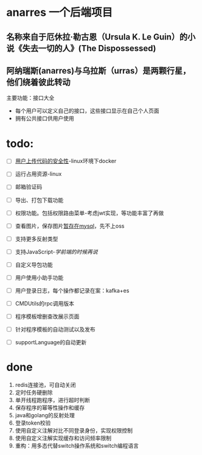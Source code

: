 # anarres 一个后端项目
## 名称来自于厄休拉·勒古恩（Ursula K. Le Guin）的小说《失去一切的人》(The Dispossessed)
## 阿纳瑞斯(anarres)与乌拉斯（urras）是两颗行星，他们绕着彼此转动

主要功能：接口大全

- 每个用户可以定义自己的接口，这些接口显示在自己个人页面
- 拥有公共接口供用户使用

# todo:
- [ ] <u>用户上传代码的安全性</u>-linux环境下docker

- [ ] 运行占用资源-linux

- [ ] 邮箱验证码

- [ ] 导出、打包下载功能

- [ ] 权限功能。包括权限路由菜单-考虑jwt实现，等功能丰富了再做

- [ ] 查看图片，保存图片<u>暂存在mysql</u>，先不上oss

- [ ] 支持更多反射类型

- [ ] 支持JavaScript-*学前端的时候再说*

- [ ] 自定义导包功能

- [ ] 用户使用小助手功能

- [ ] 用户登录日志，每个操作都记录在案：kafka+es

- [ ] CMDUtils的rpc调用版本

- [ ] 程序模板增删查改展示页面

- [ ] 针对程序模板的自动测试以及发布

- [ ] supportLanguage的自动更新

  
  

# done

1. redis连接池，可自动关闭
2. 定时任务硬删除
3. 单开线程跑程序，进行超时判断
4. 保存程序的幂等性操作和缓存
5. java和golang的反射处理
6. 登录token校验
7. 使用自定义注解对比不同登录身份，实现权限控制
8. 使用自定义注解实现缓存和访问频率限制
9. 重构：用多态代替switch操作系统和switch编程语言
